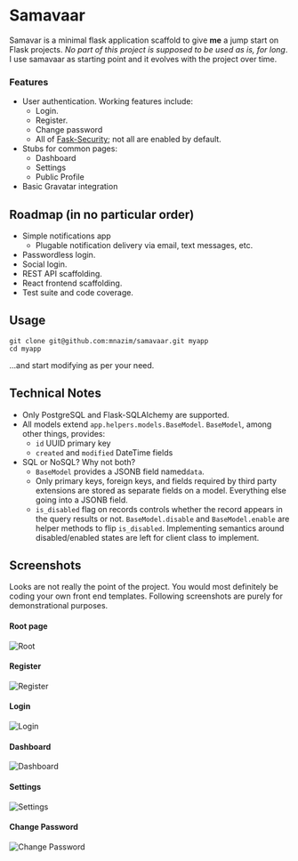 # Samavaar

Samavar is a minimal flask application scaffold to give **me** a jump start on Flask projects. *No part of this project is supposed to be used as is, for long*. I use samavaar as starting point and it evolves with the project over time.

### Features
 - User authentication. Working features include:
   - Login.
   - Register.
   - Change password
   - All of [Fask-Security](https://pythonhosted.org/Flask-Security/); not all are enabled by default.
 - Stubs for common pages:
   - Dashboard
   - Settings
   - Public Profile
 - Basic Gravatar integration

## Roadmap (in no particular order)
 - Simple notifications app
   - Plugable notification delivery via email, text messages, etc. 
 - Passwordless login.
 - Social login.
 - REST API scaffolding.
 - React frontend scaffolding.
 - Test suite and code coverage.
 
## Usage
    git clone git@github.com:mnazim/samavaar.git myapp
    cd myapp

...and start modifying as per your need.

## Technical Notes

 - Only PostgreSQL and Flask-SQLAlchemy are supported.
 - All models extend `app.helpers.models.BaseModel`. `BaseModel`, among other things, provides:
   - `id` UUID primary key
   - `created` and `modified` DateTime fields
 - SQL or NoSQL? Why not both?
   - `BaseModel` provides a JSONB field named`data`.
   - Only primary keys, foreign keys, and fields required by third party extensions are stored as separate fields on a model. Everything else going into a JSONB field.
   - `is_disabled` flag on records controls whether the record appears in the query results or not. `BaseModel.disable` and `BaseModel.enable` are helper methods to flip `is_disabled`. Implementing semantics around disabled/enabled states are left for client class to implement.

## Screenshots

Looks are not really the point of the project. You would most definitely be coding your own front end templates. Following screenshots are purely for demonstrational purposes.

#### Root page
![Root](http://i.imgur.com/sA1eceh.png)

#### Register
![Register](http://i.imgur.com/0Vyk3Eb.png)

#### Login
![Login](http://i.imgur.com/lQAAvBf.png)

#### Dashboard
![Dashboard](http://i.imgur.com/M3rTB74.png)

#### Settings
![Settings](http://i.imgur.com/nImLB0I.png)

#### Change Password
![Change Password](http://i.imgur.com/oo8ZJwM.png)
